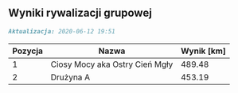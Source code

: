 ## Wyniki rywalizacji grupowej

```markdown
Aktualizacja: 2020-06-12 19:51
```

Pozycja | Nazwa | Wynik [km] |
------------ | -------------  | -------------
 1 |Ciosy Mocy aka Ostry Cień Mgły | 489.48 
 2 |Drużyna A | 453.19